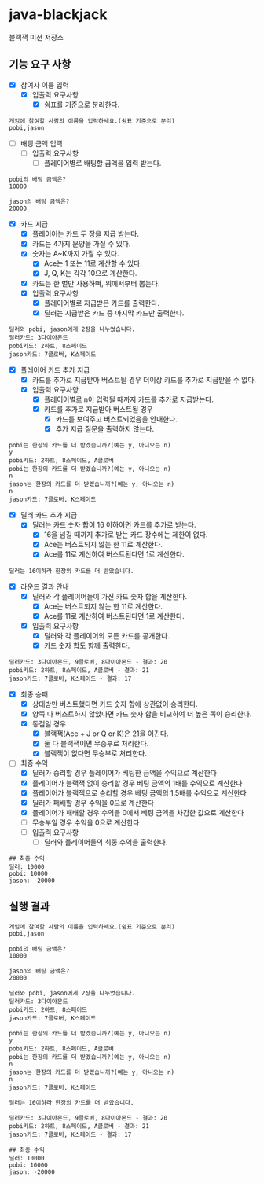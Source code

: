 # java-blackjack

블랙잭 미션 저장소

## 기능 요구 사항

- [x] 참여자 이름 입력
    - [x] 입출력 요구사항
        - [x] 쉼표를 기준으로 분리한다.

```
게임에 참여할 사람의 이름을 입력하세요.(쉼표 기준으로 분리)
pobi,jason
```

- [ ] 배팅 금액 입력
    - [ ] 입출력 요구사항
        - [ ] 플레이어별로 배팅할 금액을 입력 받는다.

```
pobi의 배팅 금액은?
10000

jason의 배팅 금액은?
20000
```

- [x] 카드 지급
    - [x] 플레이어는 카드 두 장을 지급 받는다.
    - [x] 카드는 4가지 문양을 가질 수 있다.
    - [x] 숫자는 A~K까지 가질 수 있다.
        - [x] Ace는 1 또는 11로 계산할 수 있다.
        - [x] J, Q, K는 각각 10으로 계산한다.
    - [x] 카드는 한 벌만 사용하며, 위에서부터 뽑는다.
    - [x] 입출력 요구사항
        - [x] 플레이어별로 지급받은 카드를 출력한다.
        - [x] 딜러는 지급받은 카드 중 마지막 카드만 출력한다.

```
딜러와 pobi, jason에게 2장을 나누었습니다.
딜러카드: 3다이아몬드
pobi카드: 2하트, 8스페이드
jason카드: 7클로버, K스페이드
```

- [x] 플레이어 카드 추가 지급
    - [x] 카드를 추가로 지급받아 버스트될 경우 더이상 카드를 추가로 지급받을 수 없다.
    - [x] 입출력 요구사항
        - [x] 플레이어별로 n이 입력될 때까지 카드를 추가로 지급받는다.
        - [x] 카드를 추가로 지급받아 버스트될 경우
            - [x] 카드를 보여주고 버스트되었음을 안내한다.
            - [x] 추가 지급 질문을 출력하지 않는다.

```
pobi는 한장의 카드를 더 받겠습니까?(예는 y, 아니오는 n)
y
pobi카드: 2하트, 8스페이드, A클로버
pobi는 한장의 카드를 더 받겠습니까?(예는 y, 아니오는 n)
n
jason는 한장의 카드를 더 받겠습니까?(예는 y, 아니오는 n)
n
jason카드: 7클로버, K스페이드
```

- [x] 딜러 카드 추가 지급
    - [x] 딜러는 카드 숫자 합이 16 이하이면 카드를 추가로 받는다.
        - [x] 16을 넘길 때까지 추가로 받는 카드 장수에는 제한이 없다.
        - [x] Ace는 버스트되지 않는 한 11로 계산한다.
        - [x] Ace를 11로 계산하여 버스트된다면 1로 계산한다.

```
딜러는 16이하라 한장의 카드를 더 받았습니다.
```

- [x] 라운드 결과 안내
    - [x] 딜러와 각 플레이어들이 가진 카드 숫자 합을 계산한다.
        - [x] Ace는 버스트되지 않는 한 11로 계산한다.
        - [x] Ace를 11로 계산하여 버스트된다면 1로 계산한다.
    - [x] 입출력 요구사항
        - [x] 딜러와 각 플레이어의 모든 카드를 공개한다.
        - [x] 카드 숫자 합도 함께 출력한다.

```
딜러카드: 3다이아몬드, 9클로버, 8다이아몬드 - 결과: 20
pobi카드: 2하트, 8스페이드, A클로버 - 결과: 21
jason카드: 7클로버, K스페이드 - 결과: 17
```

- [x] 최종 승패
    - [x] 상대방만 버스트했다면 카드 숫자 합에 상관없이 승리한다.
    - [x] 양쪽 다 버스트하지 않았다면 카드 숫자 합을 비교하여 더 높은 쪽이 승리한다.
    - [x] 동점일 경우
        - [x] 블랙잭(Ace + J or Q or K)은 21을 이긴다.
        - [x] 둘 다 블랙잭이면 무승부로 처리한다.
        - [x] 블랙잭이 없다면 무승부로 처리한다.

- [ ] 최종 수익
    - [x] 딜러가 승리할 경우 플레이어가 베팅한 금액을 수익으로 계산한다
    - [x] 플레이어가 블랙잭 없이 승리할 경우 베팅 금액의 1배를 수익으로 계산한다
    - [x] 플레이어가 블랙잭으로 승리할 경우 베팅 금액의 1.5배를 수익으로 계산한다
    - [x] 딜러가 패배할 경우 수익을 0으로 계산한다
    - [x] 플레이어가 패배할 경우 수익을 0에서 베팅 금액을 차감한 값으로 계산한다
    - [ ] 무승부일 경우 수익을 0으로 계산한다
    - [ ] 입출력 요구사항
        - [ ] 딜러와 플레이어들의 최종 수익을 출력한다.

```
## 최종 수익
딜러: 10000
pobi: 10000 
jason: -20000
```

## 실행 결과

```
게임에 참여할 사람의 이름을 입력하세요.(쉼표 기준으로 분리)
pobi,jason

pobi의 배팅 금액은?
10000

jason의 배팅 금액은?
20000

딜러와 pobi, jason에게 2장을 나누었습니다.
딜러카드: 3다이아몬드
pobi카드: 2하트, 8스페이드
jason카드: 7클로버, K스페이드

pobi는 한장의 카드를 더 받겠습니까?(예는 y, 아니오는 n)
y
pobi카드: 2하트, 8스페이드, A클로버
pobi는 한장의 카드를 더 받겠습니까?(예는 y, 아니오는 n)
n
jason는 한장의 카드를 더 받겠습니까?(예는 y, 아니오는 n)
n
jason카드: 7클로버, K스페이드

딜러는 16이하라 한장의 카드를 더 받았습니다.

딜러카드: 3다이아몬드, 9클로버, 8다이아몬드 - 결과: 20
pobi카드: 2하트, 8스페이드, A클로버 - 결과: 21
jason카드: 7클로버, K스페이드 - 결과: 17

## 최종 수익
딜러: 10000
pobi: 10000 
jason: -20000
```
